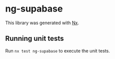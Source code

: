 # ng-supabase

This library was generated with [Nx](https://nx.dev).

## Running unit tests

Run `nx test ng-supabase` to execute the unit tests.
